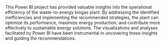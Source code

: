 This Power BI project has provided valuable insights into the operational efficiency of the waste-to-energy biogas plant. By addressing the identified inefficiencies and implementing the recommended strategies, the plant can optimize its performance, maximize energy production, and contribute more effectively to sustainable energy solutions. The visualizations and analyses facilitated by Power BI have been instrumental in uncovering these insights and guiding the recommendations.
